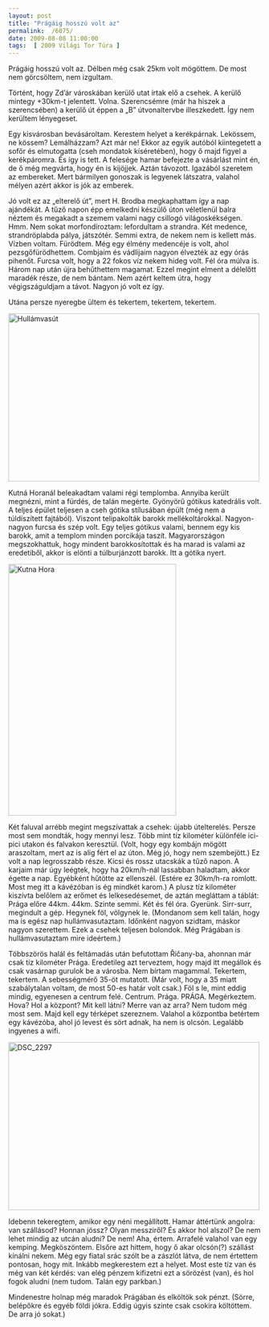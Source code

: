 ```yaml
---
layout: post
title: "Prágáig hosszú volt az"
permalink:  /6075/ 
date: 2009-08-08 11:00:00
tags:  [ 2009 Világi Tor Túra ] 
---
```

Prágáig hosszú volt az. Délben még csak 25km volt mögöttem. De most nem görcsöltem, nem izgultam.



<!--break-->

Történt, hogy Zd’ár városkában kerülő utat írtak elő a csehek. A kerülő mintegy +30km-t jelentett. Volna. Szerencsémre (már ha hiszek a szerencsében) a kerülő út éppen a „B” útvonaltervbe illeszkedett. Így nem kerültem lényegeset. 

Egy kisvárosban bevásároltam. Kerestem helyet a kerékpárnak. Lekössem, ne kössem? Lemálházzam? Azt már ne! Ekkor az egyik autóból kiintegetett a sofőr és elmutogatta (cseh mondatok kíséretében), hogy ő majd figyel a kerékpáromra. És így is tett. A felesége hamar befejezte a vásárlást mint én, de ő még megvárta, hogy én is kijöjjek. Aztán távozott. Igazából szeretem az embereket. Mert bármilyen gonoszak is legyenek látszatra, valahol mélyen azért akkor is jók az emberek. 

Jó volt ez az „elterelő út”, mert H. Brodba megkaphattam így a nap ajándékát. A tűző napon épp emelkedni készülő úton véletlenül balra néztem és megakadt a szemem valami nagy csillogó világoskékségen. Hmm. Nem sokat morfondíroztam: lefordultam a strandra. Két medence, strandröplabda pálya, játszótér. Semmi extra, de nekem nem is kellett más. Vízben voltam. Fürödtem. Még egy élmény medencéje is volt, ahol pezsgőfürödhettem. Combjaim és vádlijaim nagyon élvezték az egy órás pihenőt. Furcsa volt, hogy a 22 fokos víz nekem hideg volt. Fél óra múlva is. Három nap után újra behűthettem magamat. Ezzel megint elment a délelőtt maradék része, de nem bántam. Nem azért keltem útra, hogy végigszáguldjam a távot. Nagyon jó volt ez így. 

Utána persze nyeregbe ültem és tekertem, tekertem, tekertem. 

<p ><a href="https://www.flickr.com/photos/borazslo/3804771142" title="Hullámvasút by Elek László, on Flickr"><img src="https://c2.staticflickr.com/4/3563/3804771142_3dff12f5dc.jpg" width="500" height="334" alt="Hullámvasút"></a></p>

Kutná Horanál beleakadtam valami régi templomba. Annyiba került megnézni, mint a fürdés, de talán megérte. Gyönyörű gótikus katedrális volt. A teljes épület teljesen a cseh gótika stílusában épült (még nem a túldíszített fajtából). Viszont telipakolták barokk mellékoltárokkal. Nagyon-nagyon furcsa és szép volt. Egy teljes gótikus valami, bennem egy kis barokk, amit a templom minden porcikája taszít. Magyarországon megszokhattuk, hogy mindent barokkosítottak és ha marad is valami az eredetiből, akkor is elönti a túlburjánzott barokk. Itt a gótika nyert. 

<p ><a href="https://www.flickr.com/photos/borazslo/3804780784" title="Kutna Hora by Elek László, on Flickr"><img src="https://c1.staticflickr.com/3/2541/3804780784_f50b9a4406.jpg" width="334" height="500" alt="Kutna Hora"></a></p>

Két faluval arrébb megint megszívattak a csehek: újabb útelterelés. Persze most sem mondták, hogy mennyi lesz. Több mint tíz kilométer különféle ici-pici utakon és falvakon keresztül. (Volt, hogy egy kombájn mögött araszoltam, mert az is alig fért el az úton. Még jó, hogy nem szembejött.) Ez volt a nap legrosszabb része. Kicsi és rossz utacskák a tűző napon. A karjaim már úgy leégtek, hogy ha 20km/h-nál lassabban haladtam, akkor égette a nap. Egyébként hűtötte az ellenszél. (Estére ez 30km/h-ra romlott. Most meg itt a kávézóban is ég mindkét karom.) A plusz tíz kilométer kiszívta belőlem az erőmet és lelkesedésemet, de aztán megláttam a táblát: Prága előre 44km. 44km. Szinte semmi. Két és fél óra. Gyerünk. Sirr-surr, megindult a gép. Hegynek föl, völgynek le. (Mondanom sem kell talán, hogy ma is egész nap hullámvasutaztam. Időnként nagyon szidtam, máskor nagyon szerettem. Ezek a csehek teljesen bolondok. Még Prágában is hullámvasutaztam mire ideértem.) 

Többszörös halál és feltámadás után befutottam Řičany-ba, ahonnan már csak tíz kilométer Prága. Eredetileg azt terveztem, hogy majd itt megállok és csak vasárnap gurulok be a városba. Nem bírtam magammal. Tekertem, tekertem. A sebességmérő 35-öt mutatott. (Már volt, hogy a 35 miatt szabálytalan voltam, de most 50-es határ volt csak.) Föl s le, mint eddig mindig, egyenesen a centrum felé. Centrum. Prága. PRÁGA. Megérkeztem.   
Hova? Hol a központ? Mit kell látni? Merre van az arra? Nem tudom még most sem. Majd kell egy térképet szereznem. Valahol a központba betértem egy kávézóba, ahol jó levest és sört adnak, ha nem is olcsón. Legalább ingyenes a wifi. 

<p ><a href="https://www.flickr.com/photos/borazslo/3803966111" title="DSC_2297 by Elek László, on Flickr"><img src="https://c1.staticflickr.com/3/2583/3803966111_8f4147d928.jpg" width="500" height="334" alt="DSC_2297"></a></p>

Idebenn tekeregtem, amikor egy néni megállított. Hamar áttértünk angolra: van szállásod? Honnan jössz? Olyan messziről? És akkor hol alszol? De nem lehet mindig az utcán aludni? De nem! Aha, értem. Arrafelé valahol van egy kemping. Megköszöntem. Elsőre azt hittem, hogy ő akar olcsón(?) szállást kínálni nekem. Még egy fiatal srác szólt be a zászlót látva, de nem értettem pontosan, hogy mit. Inkább megkerestem ezt a helyet. Most este tíz van és még van két kérdés: van elég pénzem kifizetni ezt a sörözést (van), és hol fogok aludni (nem tudom. Talán egy parkban.) 

Mindenestre holnap még maradok Prágában és elköltök sok pénzt. (Sörre, belépőkre és egyéb földi jókra. Eddig úgyis szinte csak csokira költöttem. De arra jó sokat.) 